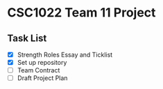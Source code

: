CSC1022 Team 11 Project
=======================

Task List
---------

- [x] Strength Roles Essay and Ticklist
- [x] Set up repository
- [ ] Team Contract
- [ ] Draft Project Plan
